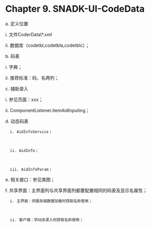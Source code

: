 # Chapter 9. SNADK-UI-CodeData

a. 定义位置

i. 文件CoderData\\*.xml

ii. 数据库（codetbl,codetbla,codetblc）；

b. 码表

i. 字典；

ii. 推荐标准：码、名两列；

c. 辅助录入

  i. 参见页面：xxx；







  ii. ComponentListener.itemAidInputing；

d. 动态码表

```
  i. AidInfoService；



  ii. AidInfo；



  iii. AidInfoParam；
```

e. 相关接口：参见类图；

f. 共享界面：主界面列与共享界面列都要配置相同的码表及显示名属性；

```
  i. 主界面：供服务端数据加载时获取名称使用；



  ii. 客户端：供动态录入时获取名称使用；
```




